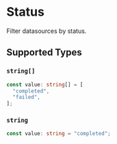 # Status

Filter datasources by status.


## Supported Types

### `string[]`

```typescript
const value: string[] = [
  "completed",
  "failed",
];
```

### `string`

```typescript
const value: string = "completed";
```

